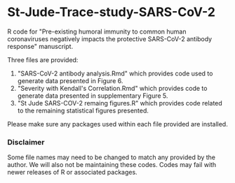 # St-Jude-Trace-study-SARS-CoV-2
R code for "Pre-existing humoral immunity to common human coronaviruses negatively impacts the protective SARS-CoV-2 antibody response" manuscript.

Three files are provided:

1. "SARS-CoV-2 antibody analysis.Rmd" which provides code used to generate data presented in Figure 6.
2. "Severity with Kendall's Correlation.Rmd" which provides code to generate data presented in supplementary Figure 5.
3. "St Jude SARS-COV-2 remaing figures.R" which provides code related to the remaining statistical figures presented.

Please make sure any packages used within each file provided are installed.

### Disclaimer

Some file names may need to be changed to match any provided by the author. We will also not be maintaining these codes. Codes may fail with newer releases of R or associated packages.


